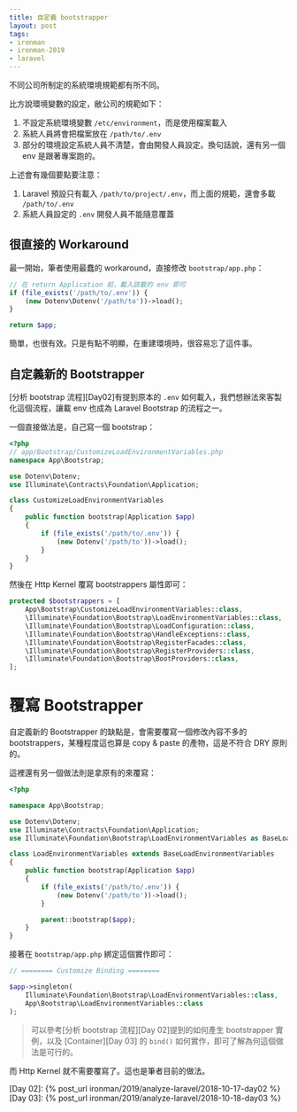 ```yaml
---
title: 自定義 bootstrapper
layout: post
tags:
- ironman
- ironman-2019
- laravel
---
```


不同公司所制定的系統環境規範都有所不同。

比方說環境變數的設定，敝公司的規範如下：

1. 不設定系統環境變數 `/etc/environment`，而是使用檔案載入
2. 系統人員將會把檔案放在 `/path/to/.env`
3. 部分的環境設定系統人員不清楚，會由開發人員設定。換句話說，還有另一個 env 是跟著專案跑的。

上述會有幾個要點要注意：

1. Laravel 預設只有載入 `/path/to/project/.env`，而上面的規範，還會多載 `/path/to/.env`
2. 系統人員設定的 `.env` 開發人員不能隨意覆蓋

## 很直接的 Workaround

最一開始，筆者使用最蠢的 workaround，直接修改 `bootstrap/app.php`：

```php
// 在 return Application 前，載入該載的 env 即可
if (file_exists('/path/to/.env')) {
    (new Dotenv\Dotenv('/path/to'))->load();
}

return $app;
```

簡單，也很有效。只是有點不明顯，在重建環境時，很容易忘了這件事。

## 自定義新的 Bootstrapper

[分析 bootstrap 流程][Day02]有提到原本的 `.env` 如何載入，我們想辦法來客製化這個流程，讓載 env 也成為 Laravel Bootstrap 的流程之一。

一個直接做法是，自己寫一個 bootstrap：

```php
<?php
// app/Bootstrap/CustomizeLoadEnvironmentVariables.php
namespace App\Bootstrap;

use Dotenv\Dotenv;
use Illuminate\Contracts\Foundation\Application;

class CustomizeLoadEnvironmentVariables
{
    public function bootstrap(Application $app)
    {
        if (file_exists('/path/to/.env')) {
            (new Dotenv('/path/to'))->load();
        }
    }
}
```

然後在 Http Kernel 覆寫 bootstrappers 屬性即可：

```php
protected $bootstrappers = [
    App\Bootstrap\CustomizeLoadEnvironmentVariables::class,
    \Illuminate\Foundation\Bootstrap\LoadEnvironmentVariables::class,
    \Illuminate\Foundation\Bootstrap\LoadConfiguration::class,
    \Illuminate\Foundation\Bootstrap\HandleExceptions::class,
    \Illuminate\Foundation\Bootstrap\RegisterFacades::class,
    \Illuminate\Foundation\Bootstrap\RegisterProviders::class,
    \Illuminate\Foundation\Bootstrap\BootProviders::class,
];
```

# 覆寫 Bootstrapper

自定義新的 Bootstrapper 的缺點是，會需要覆寫一個修改內容不多的 bootstrappers，某種程度這也算是 copy & paste 的產物，這是不符合 DRY 原則的。

這裡還有另一個做法則是拿原有的來覆寫：

```php
<?php

namespace App\Bootstrap;

use Dotenv\Dotenv;
use Illuminate\Contracts\Foundation\Application;
use Illuminate\Foundation\Bootstrap\LoadEnvironmentVariables as BaseLoadEnvironmentVariables;

class LoadEnvironmentVariables extends BaseLoadEnvironmentVariables
{
    public function bootstrap(Application $app)
    {
        if (file_exists('/path/to/.env')) {
            (new Dotenv('/path/to'))->load();
        }

        parent::bootstrap($app);
    }
}
```

接著在 `bootstrap/app.php` 綁定這個實作即可：

```php
// ======== Customize Binding ========

$app->singleton(
    Illuminate\Foundation\Bootstrap\LoadEnvironmentVariables::class,
    App\Bootstrap\LoadEnvironmentVariables::class
);
```

> 可以參考[分析 bootstrap 流程][Day 02]提到的如何產生 bootstrapper 實例，以及 [Container][Day 03] 的 `bind()` 如何實作，即可了解為何這個做法是可行的。

而 Http Kernel 就不需要覆寫了。這也是筆者目前的做法。

[Day 02]: {% post_url ironman/2019/analyze-laravel/2018-10-17-day02 %}
[Day 03]: {% post_url ironman/2019/analyze-laravel/2018-10-18-day03 %}
